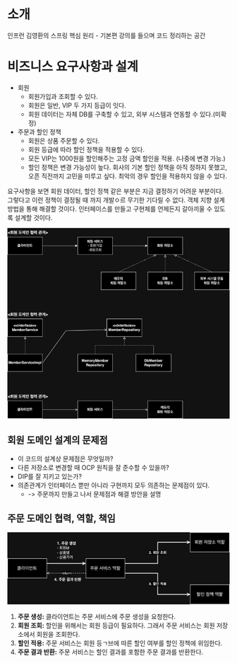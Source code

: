 # 소개
인프런 김영환의 스프링 핵심 원리 - 기본편 강의를 들으며 코드 정리하는 공간

# 비즈니스 요구사항과 설계
- 회원
  - 회원가입과 조회할 수 있다.
  - 회원은 일반, VIP 두 가지 등급이 잇다.
  - 회원 데이터는 자체 DB를 구축할 수 있고, 외부 시스템과 연동할 수 있다.(미확정)
- 주문과 할인 정책
  - 회원은 상품 주문할 수 있다.
  - 회원 등급에 따라 할인 정책을 적용할 수 있다.
  - 모든 VIP는 1000원을 할인해주는 고정 금액 할인을 적용. (나중에 변경 가능.)
  - 할인 정책은 변경 가능성이 높다. 회사의 기본 할인 정책을 아직 정하지 못했고, 오픈 직전까지 고민을 미루고 싶다. 최악의 경우 할인을 적용하지 않을 수 있다.

요구사항을 보면 회원 데이터, 할인 정책 같은 부분은 지금 결정하기 어려운 부분이다. 그렇다고 이런 정책이 결정될 때 까지 개발ㅇ르 무기한 기다릴 수 없다. 객체 지향 설계 방법을 통해 해결할 것이다.
인터페이스를 만들고 구현체를 언제든지 갈아끼울 수 있도록 설계할 것이다.

![domain](./img/domain.png)

## 회원 도메인 설계의 문제점
- 이 코드의 설계상 문제점은 무엇일까?
- 다른 저장소로 변경할 때 OCP 원칙을 잘 준수할 수 있을까?
- DIP를 잘 지키고 있는가?
- 의존관계가 인터페이스 뿐만 아니라 구현까지 모두 의존하는 문제점이 있다.
  - -> 주문까지 만들고 나서 문제점과 해결 방안을 설명

## 주문 도메인 협력, 역할, 책임
![order](./img/order.png)
1. **주문 생성:** 클라이언트는 주문 서비스에 주문 생성을 요청한다.
2. **회원 조회:** 할인을 위해서는 회원 등급이 필요하다. 그래서 주문 서비스는 회원 저장소에서 회원을 조회한다.
3. **할인 적용:** 주문 서비스는 회원 등ㄱ브에 따른 할인 여부를 할인 정책에 위임한다.
4. **주문 결과 반환:** 주문 서비스는 할인 결과를 포함한 주문 결과를 반환한다.
